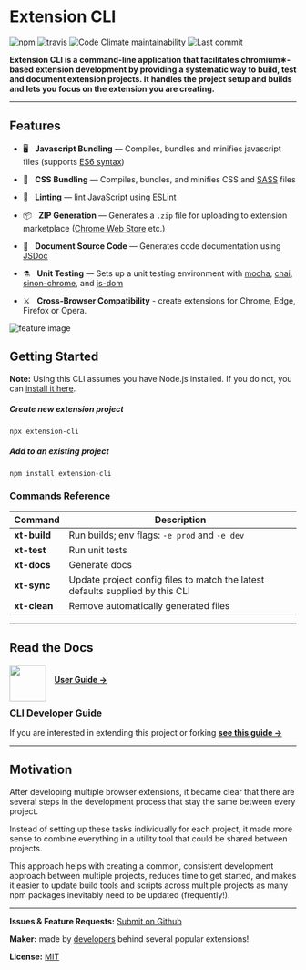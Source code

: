 # Extension CLI

[![npm](https://img.shields.io/npm/v/extension-cli?style=flat-square)](https://www.npmjs.com/package/extension-cli)
[![travis](https://img.shields.io/travis/mobilefirstllc/extension-cli?style=flat-square)](https://travis-ci.com/github/MobileFirstLLC/extension-cli)
[![Code Climate maintainability](https://img.shields.io/codeclimate/maintainability/MobileFirstLLC/extension-cli?style=flat-square)](https://codeclimate.com/github/MobileFirstLLC/extension-cli/maintainability)
![Last commit](https://img.shields.io/github/last-commit/mobilefirstllc/extension-cli?style=flat-square)
<!-- [![Coveralls github](https://img.shields.io/coveralls/github/MobileFirstLLC/extension-cli?style=flat-square)](https://coveralls.io/github/MobileFirstLLC/extension-cli) hide coverage because it represents only utilities and may signal incorrectly; add back when this includes all of CLI commands -->

**Extension CLI is a command-line application that facilitates chromium&#8727;-based extension development by providing
a systematic way to build, test and document extension projects. It handles the project setup and builds and lets you focus 
on the extension you are creating.**

* * *

## Features

-  🖥️ &nbsp; **Javascript Bundling** — Compiles, bundles and minifies javascript files (supports [ES6 syntax](http://es6-features.org/)) <br/>

-  🎨 &nbsp; **CSS Bundling** — Compiles, bundles, and minifies CSS and [SASS](https://sass-lang.com/guide) files <br/>

-  🔧 &nbsp; **Linting** — lint JavaScript using [ESLint](https://eslint.org/) <br/>

-  📦 &nbsp; **ZIP Generation** — Generates a `.zip` file for uploading to extension marketplace ([Chrome Web Store](https://chrome.google.com/webstore/category/extensions) etc.) <br/>

-  📝 &nbsp; **Document Source Code** — Generates code documentation using [JSDoc](https://jsdoc.app/about-getting-started.html) <br/>

-  ⚗️ &nbsp; **Unit Testing** —  Sets up a unit testing environment with [mocha](https://mochajs.org), [chai](https://www.chaijs.com/), [sinon-chrome](https://github.com/acvetkov/sinon-chrome), and [js-dom](https://github.com/rstacruz/jsdom-global) <br/>

-  ⚔️ &nbsp; **Cross-Browser Compatibility** - create extensions for Chrome, Edge, Firefox or Opera. <br/>

![feature image](https://raw.githubusercontent.com/MobileFirstLLC/extension-cli/master/.github/feature.png)

## Getting Started

**Note:** Using this CLI assumes you have Node.js installed. If you do not, you can [install it here](https://nodejs.org/en/download/).

##### Create new extension project

```text
npx extension-cli
```

##### Add to an existing project

```text
npm install extension-cli
```

### Commands Reference

Command | Description
--- | ---
**xt-build** | Run builds; env flags: `-e prod` and `-e dev`
**xt-test**| Run unit tests
**xt-docs**| Generate docs
**xt-sync**| Update project config files to match the latest defaults supplied by this CLI
**xt-clean** | Remove automatically generated files

* * *

## Read the Docs

<img align="left" width="64" src="https://raw.githubusercontent.com/MobileFirstLLC/extension-cli/master/guide/assets/images/guide.svg" alt="" /> &nbsp; 
<br/>&nbsp; &nbsp;<strong><a href="https://oss.mobilefirst.me/extension-cli/">User Guide →</a></strong><br/><br/>

### CLI Developer Guide

If you are interested in extending this project or forking **[see this guide &rarr;](https://oss.mobilefirst.me/extension-cli/13-cli-development/)**

* * *

## Motivation

After developing multiple browser extensions, it became clear that there are several steps in the development process that stay the same between every project. 

Instead of setting up these tasks individually for each project, it made more sense to combine everything in a utility tool that could be shared between projects. 

This approach helps with creating a common, consistent development approach between multiple projects, reduces time to get started, and makes it easier to update build tools and scripts across multiple projects as many npm packages inevitably need to be updated (frequently!).

* * *

**Issues & Feature Requests:** [Submit on Github](https://github.com/MobileFirstLLC/extension-cli/issues/new/choose)

**Maker:** made by <a href="https://github.com/MobileFirstLLC/extension-cli/graphs/contributors" target="_blank" rel="noreferrer noopener">developers</a> behind several popular extensions!

**License:** [MIT](https://github.com/MobileFirstLLC/extension-cli/blob/master/LICENSE)
